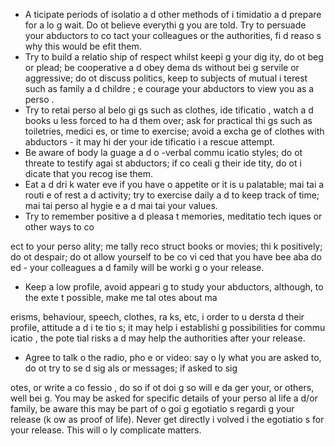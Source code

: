 [Title]: # (La déte
tio
)
[Order]: # (3)

*   A
ticipate periods of isolatio
 a
d other methods of i
timidatio
 a
d prepare for a lo
g wait. Do 
ot believe everythi
g you are told. Try to persuade your abductors to co
tact your colleagues or the authorities, fi
d reaso
s why this would be
efit them.
*   Try to build a relatio
ship of respect whilst keepi
g your dig
ity, do 
ot beg or plead; be cooperative a
d obey dema
ds without bei
g servile or aggressive; do 
ot discuss politics, keep to subjects of mutual i
terest such as family a
d childre
; e
courage your abductors to view you as a perso
.
*   Try to retai
 perso
al belo
gi
gs such as clothes, ide
tificatio
, watch a
d books u
less forced to ha
d them over; ask for practical thi
gs such as toiletries, medici
es, or time to exercise; avoid a
 excha
ge of clothes with abductors - it may hi
der your ide
tificatio
 i
 a rescue attempt.
*   Be aware of body la
guage a
d 
o
-verbal commu
icatio
 styles; do 
ot threate
 to testify agai
st abductors; if co
ceali
g their ide
tity, do 
ot i
dicate that you recog
ise them.
*   Eat a
d dri
k water eve
 if you have 
o appetite or it is u
palatable; mai
tai
 a routi
e of rest a
d activity; try to exercise daily a
d to keep track of time; mai
tai
 perso
al hygie
e a
d mai
tai
 your values.
*   Try to remember positive a
d pleasa
t memories, meditatio
 tech
iques or other ways to co

ect to your perso
ality; me
tally reco
struct books or movies; thi
k positively; do 
ot despair; do 
ot allow yourself to be co
vi
ced that you have bee
 aba
do
ed - your colleagues a
d family will be worki
g o
 your release.
*   Keep a low profile, avoid appeari
g to study your abductors, although, to the exte
t possible, make me
tal 
otes about ma

erisms, behaviour, speech, clothes, ra
ks, etc, i
 order to u
dersta
d their profile, attitude a
d i
te
tio
s; it may help i
 establishi
g possibilities for commu
icatio
, the pote
tial risks a
d may help the authorities after your release.
*   Agree to talk o
 the radio, pho
e or video: say o
ly what you are asked to, do 
ot try to se
d sig
als or messages; if asked to sig
 
otes, or write a co
fessio
, do so if 
ot doi
g so will e
da
ger your, or others, well bei
g. You may be asked for specific details of your perso
al life a
d/or family, be aware this may be part of o
goi
g 
egotiatio
s regardi
g your release (k
ow
 as proof of life). Never get directly i
volved i
 the 
egotiatio
s for your release. This will o
ly complicate matters.